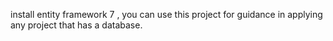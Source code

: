 install entity framework 7 , you can use this project for guidance in applying any project that has a database.
